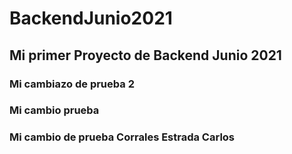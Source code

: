 # BackendJunio2021
## Mi primer Proyecto de Backend Junio 2021
### Mi cambiazo de prueba 2
### Mi cambio prueba
### Mi cambio de prueba Corrales Estrada Carlos
